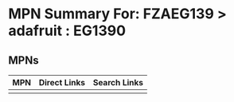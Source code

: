 



# MPN Summary For: FZAEG139 > adafruit : EG1390

## MPNs
  

|MPN|Direct Links|Search Links|
| :--- | :--- | :--- |
||||
